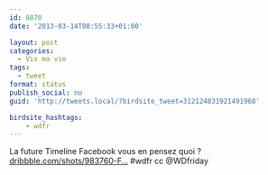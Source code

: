 ```yaml
---
id: 8870
date: '2013-03-14T08:55:33+01:00'

layout: post
categories:
  - Vis ma vie
tags:
  - tweet
format: status
publish_social: no
guid: 'http://tweets.local/?birdsite_tweet=312124831921491968'

birdsite_hashtags:
    - wdfr
---
```


La future Timeline Facebook vous en pensez quoi ? [dribbble.com/shots/983760-F…](http://dribbble.com/shots/983760-Facebook-Timeline) #wdfr cc @WDfriday